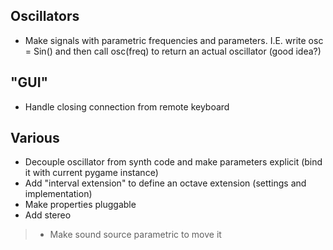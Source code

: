 ## Oscillators
- Make signals with parametric frequencies and parameters. I.E. write osc = Sin() and then call osc(freq) to return an actual oscillator (good idea?)

## "GUI"
- Handle closing connection from remote keyboard

## Various
- Decouple oscillator from synth code and make parameters explicit (bind it with current pygame instance)
- Add "interval extension" to define an octave extension (settings and implementation)
- Make properties pluggable
- Add stereo
> - Make sound source parametric to move it
